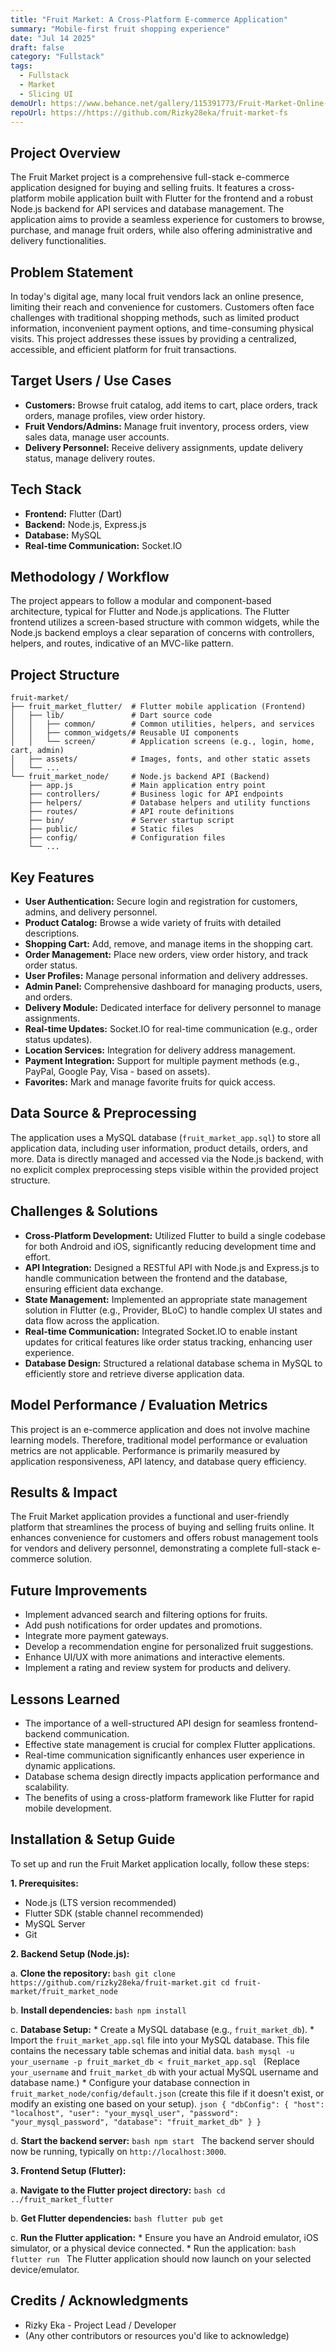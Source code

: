 ```yaml
---
title: "Fruit Market: A Cross-Platform E-commerce Application"
summary: "Mobile-first fruit shopping experience"
date: "Jul 14 2025"
draft: false
category: "Fullstack"
tags:
  - Fullstack
  - Market
  - Slicing UI
demoUrl: https://www.behance.net/gallery/115391773/Fruit-Market-Online-Delivery-App-UI-kit
repoUrl: https://https://github.com/Rizky28eka/fruit-market-fs
---
```


## Project Overview
The Fruit Market project is a comprehensive full-stack e-commerce application designed for buying and selling fruits. It features a cross-platform mobile application built with Flutter for the frontend and a robust Node.js backend for API services and database management. The application aims to provide a seamless experience for customers to browse, purchase, and manage fruit orders, while also offering administrative and delivery functionalities.

## Problem Statement
In today's digital age, many local fruit vendors lack an online presence, limiting their reach and convenience for customers. Customers often face challenges with traditional shopping methods, such as limited product information, inconvenient payment options, and time-consuming physical visits. This project addresses these issues by providing a centralized, accessible, and efficient platform for fruit transactions.

## Target Users / Use Cases
*   **Customers:** Browse fruit catalog, add items to cart, place orders, track orders, manage profiles, view order history.
*   **Fruit Vendors/Admins:** Manage fruit inventory, process orders, view sales data, manage user accounts.
*   **Delivery Personnel:** Receive delivery assignments, update delivery status, manage delivery routes.

## Tech Stack
*   **Frontend:** Flutter (Dart)
*   **Backend:** Node.js, Express.js
*   **Database:** MySQL
*   **Real-time Communication:** Socket.IO

## Methodology / Workflow
The project appears to follow a modular and component-based architecture, typical for Flutter and Node.js applications. The Flutter frontend utilizes a screen-based structure with common widgets, while the Node.js backend employs a clear separation of concerns with controllers, helpers, and routes, indicative of an MVC-like pattern.

## Project Structure

```
fruit-market/
├── fruit_market_flutter/  # Flutter mobile application (Frontend)
│   ├── lib/               # Dart source code
│   │   ├── common/        # Common utilities, helpers, and services
│   │   ├── common_widgets/# Reusable UI components
│   │   └── screen/        # Application screens (e.g., login, home, cart, admin)
│   ├── assets/            # Images, fonts, and other static assets
│   └── ...
└── fruit_market_node/     # Node.js backend API (Backend)
    ├── app.js             # Main application entry point
    ├── controllers/       # Business logic for API endpoints
    ├── helpers/           # Database helpers and utility functions
    ├── routes/            # API route definitions
    ├── bin/               # Server startup script
    ├── public/            # Static files
    ├── config/            # Configuration files
    └── ...
```

## Key Features
*   **User Authentication:** Secure login and registration for customers, admins, and delivery personnel.
*   **Product Catalog:** Browse a wide variety of fruits with detailed descriptions.
*   **Shopping Cart:** Add, remove, and manage items in the shopping cart.
*   **Order Management:** Place new orders, view order history, and track order status.
*   **User Profiles:** Manage personal information and delivery addresses.
*   **Admin Panel:** Comprehensive dashboard for managing products, users, and orders.
*   **Delivery Module:** Dedicated interface for delivery personnel to manage assignments.
*   **Real-time Updates:** Socket.IO for real-time communication (e.g., order status updates).
*   **Location Services:** Integration for delivery address management.
*   **Payment Integration:** Support for multiple payment methods (e.g., PayPal, Google Pay, Visa - based on assets).
*   **Favorites:** Mark and manage favorite fruits for quick access.

## Data Source & Preprocessing
The application uses a MySQL database (`fruit_market_app.sql`) to store all application data, including user information, product details, orders, and more. Data is directly managed and accessed via the Node.js backend, with no explicit complex preprocessing steps visible within the provided project structure.

## Challenges & Solutions
*   **Cross-Platform Development:** Utilized Flutter to build a single codebase for both Android and iOS, significantly reducing development time and effort.
*   **API Integration:** Designed a RESTful API with Node.js and Express.js to handle communication between the frontend and the database, ensuring efficient data exchange.
*   **State Management:** Implemented an appropriate state management solution in Flutter (e.g., Provider, BLoC) to handle complex UI states and data flow across the application.
*   **Real-time Communication:** Integrated Socket.IO to enable instant updates for critical features like order status tracking, enhancing user experience.
*   **Database Design:** Structured a relational database schema in MySQL to efficiently store and retrieve diverse application data.

## Model Performance / Evaluation Metrics
This project is an e-commerce application and does not involve machine learning models. Therefore, traditional model performance or evaluation metrics are not applicable. Performance is primarily measured by application responsiveness, API latency, and database query efficiency.

## Results & Impact
The Fruit Market application provides a functional and user-friendly platform that streamlines the process of buying and selling fruits online. It enhances convenience for customers and offers robust management tools for vendors and delivery personnel, demonstrating a complete full-stack e-commerce solution.

## Future Improvements
*   Implement advanced search and filtering options for fruits.
*   Add push notifications for order updates and promotions.
*   Integrate more payment gateways.
*   Develop a recommendation engine for personalized fruit suggestions.
*   Enhance UI/UX with more animations and interactive elements.
*   Implement a rating and review system for products and delivery.

## Lessons Learned
*   The importance of a well-structured API design for seamless frontend-backend communication.
*   Effective state management is crucial for complex Flutter applications.
*   Real-time communication significantly enhances user experience in dynamic applications.
*   Database schema design directly impacts application performance and scalability.
*   The benefits of using a cross-platform framework like Flutter for rapid mobile development.

## Installation & Setup Guide

To set up and run the Fruit Market application locally, follow these steps:

**1. Prerequisites:**
*   Node.js (LTS version recommended)
*   Flutter SDK (stable channel recommended)
*   MySQL Server
*   Git

**2. Backend Setup (Node.js):**

a.  **Clone the repository:**
    ```bash
    git clone https://github.com/rizky28eka/fruit-market.git
    cd fruit-market/fruit_market_node
    ```

b.  **Install dependencies:**
    ```bash
    npm install
    ```

c.  **Database Setup:**
    *   Create a MySQL database (e.g., `fruit_market_db`).
    *   Import the `fruit_market_app.sql` file into your MySQL database. This file contains the necessary table schemas and initial data.
        ```bash
        mysql -u your_username -p fruit_market_db < fruit_market_app.sql
        ```
        (Replace `your_username` and `fruit_market_db` with your actual MySQL username and database name.)
    *   Configure your database connection in `fruit_market_node/config/default.json` (create this file if it doesn't exist, or modify an existing one based on your setup).
        ```json
        {
          "dbConfig": {
            "host": "localhost",
            "user": "your_mysql_user",
            "password": "your_mysql_password",
            "database": "fruit_market_db"
          }
        }
        ```

d.  **Start the backend server:**
    ```bash
    npm start
    ```
    The backend server should now be running, typically on `http://localhost:3000`.

**3. Frontend Setup (Flutter):**

a.  **Navigate to the Flutter project directory:**
    ```bash
    cd ../fruit_market_flutter
    ```

b.  **Get Flutter dependencies:**
    ```bash
    flutter pub get
    ```

c.  **Run the Flutter application:**
    *   Ensure you have an Android emulator, iOS simulator, or a physical device connected.
    *   Run the application:
        ```bash
        flutter run
        ```
    The Flutter application should now launch on your selected device/emulator.

## Credits / Acknowledgments
*   Rizky Eka - Project Lead / Developer
*   (Any other contributors or resources you'd like to acknowledge)